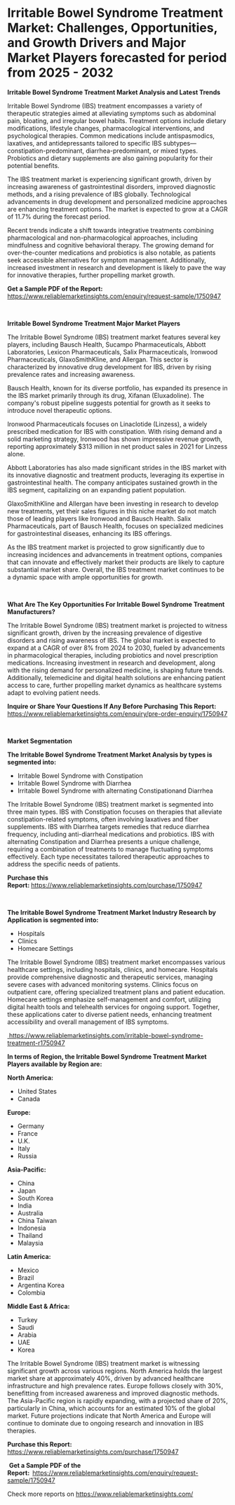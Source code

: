 <p><h1>Irritable Bowel Syndrome Treatment Market: Challenges, Opportunities, and Growth Drivers and Major Market Players forecasted for period from 2025 - 2032</h1></p><p><strong>Irritable Bowel Syndrome Treatment Market Analysis and Latest Trends</strong></p>
<p><p>Irritable Bowel Syndrome (IBS) treatment encompasses a variety of therapeutic strategies aimed at alleviating symptoms such as abdominal pain, bloating, and irregular bowel habits. Treatment options include dietary modifications, lifestyle changes, pharmacological interventions, and psychological therapies. Common medications include antispasmodics, laxatives, and antidepressants tailored to specific IBS subtypes—constipation-predominant, diarrhea-predominant, or mixed types. Probiotics and dietary supplements are also gaining popularity for their potential benefits.</p><p>The IBS treatment market is experiencing significant growth, driven by increasing awareness of gastrointestinal disorders, improved diagnostic methods, and a rising prevalence of IBS globally. Technological advancements in drug development and personalized medicine approaches are enhancing treatment options. The market is expected to grow at a CAGR of 11.7% during the forecast period. </p><p>Recent trends indicate a shift towards integrative treatments combining pharmacological and non-pharmacological approaches, including mindfulness and cognitive behavioral therapy. The growing demand for over-the-counter medications and probiotics is also notable, as patients seek accessible alternatives for symptom management. Additionally, increased investment in research and development is likely to pave the way for innovative therapies, further propelling market growth.</p></p>
<p><strong>Get a Sample PDF of the Report:&nbsp;</strong> <a href="https://www.reliablemarketinsights.com/enquiry/request-sample/1750947?utm_campaign=2761&utm_medium=2&utm_source=Github&utm_content=ia&utm_term=03032025&utm_id=irritable-bowel-syndrome-treatment">https://www.reliablemarketinsights.com/enquiry/request-sample/1750947</a></p>
<p>&nbsp;</p>
<p><strong>Irritable Bowel Syndrome Treatment Major Market Players</strong></p>
<p><p>The Irritable Bowel Syndrome (IBS) treatment market features several key players, including Bausch Health, Sucampo Pharmaceuticals, Abbott Laboratories, Lexicon Pharmaceuticals, Salix Pharmaceuticals, Ironwood Pharmaceuticals, GlaxoSmithKline, and Allergan. This sector is characterized by innovative drug development for IBS, driven by rising prevalence rates and increasing awareness.</p><p>Bausch Health, known for its diverse portfolio, has expanded its presence in the IBS market primarily through its drug, Xifanan (Eluxadoline). The company's robust pipeline suggests potential for growth as it seeks to introduce novel therapeutic options.</p><p>Ironwood Pharmaceuticals focuses on Linaclotide (Linzess), a widely prescribed medication for IBS with constipation. With rising demand and a solid marketing strategy, Ironwood has shown impressive revenue growth, reporting approximately $313 million in net product sales in 2021 for Linzess alone.</p><p>Abbott Laboratories has also made significant strides in the IBS market with its innovative diagnostic and treatment products, leveraging its expertise in gastrointestinal health. The company anticipates sustained growth in the IBS segment, capitalizing on an expanding patient population.</p><p>GlaxoSmithKline and Allergan have been investing in research to develop new treatments, yet their sales figures in this niche market do not match those of leading players like Ironwood and Bausch Health. Salix Pharmaceuticals, part of Bausch Health, focuses on specialized medicines for gastrointestinal diseases, enhancing its IBS offerings.</p><p>As the IBS treatment market is projected to grow significantly due to increasing incidences and advancements in treatment options, companies that can innovate and effectively market their products are likely to capture substantial market share. Overall, the IBS treatment market continues to be a dynamic space with ample opportunities for growth.</p></p>
<p>&nbsp;</p>
<p><strong>What Are The Key Opportunities For Irritable Bowel Syndrome Treatment Manufacturers?</strong></p>
<p><p>The Irritable Bowel Syndrome (IBS) treatment market is projected to witness significant growth, driven by the increasing prevalence of digestive disorders and rising awareness of IBS. The global market is expected to expand at a CAGR of over 8% from 2024 to 2030, fueled by advancements in pharmacological therapies, including probiotics and novel prescription medications. Increasing investment in research and development, along with the rising demand for personalized medicine, is shaping future trends. Additionally, telemedicine and digital health solutions are enhancing patient access to care, further propelling market dynamics as healthcare systems adapt to evolving patient needs.</p></p>
<p><strong>Inquire or Share Your Questions If Any Before Purchasing This Report:</strong> <a href="https://www.reliablemarketinsights.com/enquiry/pre-order-enquiry/1750947?utm_campaign=2761&utm_medium=2&utm_source=Github&utm_content=ia&utm_term=03032025&utm_id=irritable-bowel-syndrome-treatment">https://www.reliablemarketinsights.com/enquiry/pre-order-enquiry/1750947</a></p>
<p>&nbsp;</p>
<p><strong>Market Segmentation</strong></p>
<p><strong>The Irritable Bowel Syndrome Treatment Market Analysis by types is segmented into:</strong></p>
<p><ul><li>Irritable Bowel Syndrome with Constipation</li><li>Irritable Bowel Syndrome with Diarrhea</li><li>Irritable Bowel Syndrome with alternating Constipationand Diarrhea</li></ul></p>
<p><p>The Irritable Bowel Syndrome (IBS) treatment market is segmented into three main types. IBS with Constipation focuses on therapies that alleviate constipation-related symptoms, often involving laxatives and fiber supplements. IBS with Diarrhea targets remedies that reduce diarrhea frequency, including anti-diarrheal medications and probiotics. IBS with alternating Constipation and Diarrhea presents a unique challenge, requiring a combination of treatments to manage fluctuating symptoms effectively. Each type necessitates tailored therapeutic approaches to address the specific needs of patients.</p></p>
<p><strong>Purchase this Report:&nbsp;</strong><a href="https://www.reliablemarketinsights.com/purchase/1750947?utm_campaign=2761&utm_medium=2&utm_source=Github&utm_content=ia&utm_term=03032025&utm_id=irritable-bowel-syndrome-treatment">https://www.reliablemarketinsights.com/purchase/1750947</a></p>
<p>&nbsp;</p>
<p><strong>The Irritable Bowel Syndrome Treatment Market Industry Research by Application is segmented into:</strong></p>
<p><ul><li>Hospitals</li><li>Clinics</li><li>Homecare Settings</li></ul></p>
<p><p>The Irritable Bowel Syndrome (IBS) treatment market encompasses various healthcare settings, including hospitals, clinics, and homecare. Hospitals provide comprehensive diagnostic and therapeutic services, managing severe cases with advanced monitoring systems. Clinics focus on outpatient care, offering specialized treatment plans and patient education. Homecare settings emphasize self-management and comfort, utilizing digital health tools and telehealth services for ongoing support. Together, these applications cater to diverse patient needs, enhancing treatment accessibility and overall management of IBS symptoms.</p></p>
<p><a href="https://www.reliablemarketinsights.com/irritable-bowel-syndrome-treatment-r1750947?utm_campaign=2761&utm_medium=2&utm_source=Github&utm_content=ia&utm_term=03032025&utm_id=irritable-bowel-syndrome-treatment">&nbsp;https://www.reliablemarketinsights.com/irritable-bowel-syndrome-treatment-r1750947</a></p>
<p><strong>In terms of Region, the Irritable Bowel Syndrome Treatment Market Players available by Region are:</strong></p>
<p>
    <p> <strong> North America: </strong>
        <ul>
            <li>United States</li>
            <li>Canada</li>
        </ul>
        </p> 
    <p> <strong> Europe: </strong>
        <ul>
            <li>Germany</li>
            <li>France</li>
            <li>U.K.</li>
            <li>Italy</li>
            <li>Russia</li>
        </ul>
        </p> 
    <p> <strong> Asia-Pacific: </strong>
        <ul>
            <li>China</li>
            <li>Japan</li>
            <li>South Korea</li>
            <li>India</li>
            <li>Australia</li>
            <li>China Taiwan</li>
            <li>Indonesia</li>
            <li>Thailand</li>
            <li>Malaysia</li>
        </ul>
        </p> 
    <p> <strong> Latin America: </strong>
        <ul>
            <li>Mexico</li>
            <li>Brazil</li>
            <li>Argentina Korea</li>
            <li>Colombia</li>
        </ul>
        </p> 
    <p> <strong> Middle East & Africa: </strong>
        <ul>
            <li>Turkey</li>
            <li>Saudi</li>
            <li>Arabia</li>
            <li>UAE</li>
            <li>Korea</li>
        </ul>
    </p>
    </p>
<p><p>The Irritable Bowel Syndrome (IBS) treatment market is witnessing significant growth across various regions. North America holds the largest market share at approximately 40%, driven by advanced healthcare infrastructure and high prevalence rates. Europe follows closely with 30%, benefitting from increased awareness and improved diagnostic methods. The Asia-Pacific region is rapidly expanding, with a projected share of 20%, particularly in China, which accounts for an estimated 10% of the global market. Future projections indicate that North America and Europe will continue to dominate due to ongoing research and innovation in IBS therapies.</p></p>
<p><strong>Purchase this Report: </strong><a href="https://www.reliablemarketinsights.com/purchase/1750947?utm_campaign=2761&utm_medium=2&utm_source=Github&utm_content=ia&utm_term=03032025&utm_id=irritable-bowel-syndrome-treatment">https://www.reliablemarketinsights.com/purchase/1750947</a></p>
<p>&nbsp;<strong>Get a Sample PDF of the Report:&nbsp;&nbsp;</strong><a href="https://www.reliablemarketinsights.com/enquiry/request-sample/1750947?utm_campaign=2761&utm_medium=2&utm_source=Github&utm_content=ia&utm_term=03032025&utm_id=irritable-bowel-syndrome-treatment">https://www.reliablemarketinsights.com/enquiry/request-sample/1750947</a></p>
<p><strong></strong></p>
<p>Check more reports on <a href="https://www.reliablemarketinsights.com/?utm_campaign=2761&utm_medium=2&utm_source=Github&utm_content=ia&utm_term=03032025&utm_id=irritable-bowel-syndrome-treatment">https://www.reliablemarketinsights.com/</a></p>